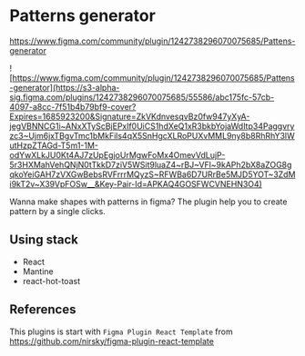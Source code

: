 # Patterns generator

https://www.figma.com/community/plugin/1242738296070075685/Pattens-generator

![https://www.figma.com/community/plugin/1242738296070075685/Pattens-generator](https://s3-alpha-sig.figma.com/plugins/1242738296070075685/55586/abc175fc-57cb-4097-a8cc-7f51b4b79bf9-cover?Expires=1685923200&Signature=ZkVKdnvesqvBz0fw947yXyA-jegVBNNCG1i~ANxXTyScBjEPxlf0UiCS1hdXeQ1xR3bkbYojaWdItp34Paggvryzc3~Ujm6jxTBgvTmc1bMkFils4qX5SnHgcXLRoPUXvMML9ny8b8RhRhY3lWutHzpZTAGd-T5m1-1M-odYwXLkJU0Kt4AJ7zUpEgjoUrMgwFoMx4OmevVdLujP-5r3HXMahVehQNjN0tTkkD7ziV5WSit9luaZ4~rBJ~VFl~9kAPh2bX8aZOG8gqkoYeiGAH7zVXGwBebsRVFrrrMQyzS~RFWBa6D7URrBe5MJD5YOT~3ZdMi9kT2v~X39VpFOSw__&Key-Pair-Id=APKAQ4GOSFWCVNEHN3O4)

Wanna make shapes with patterns in figma? The plugin help you to create pattern by a single clicks.

## Using stack

- React
- Mantine
- react-hot-toast

## References

This plugins is start with `Figma Plugin React Template` from https://github.com/nirsky/figma-plugin-react-template
